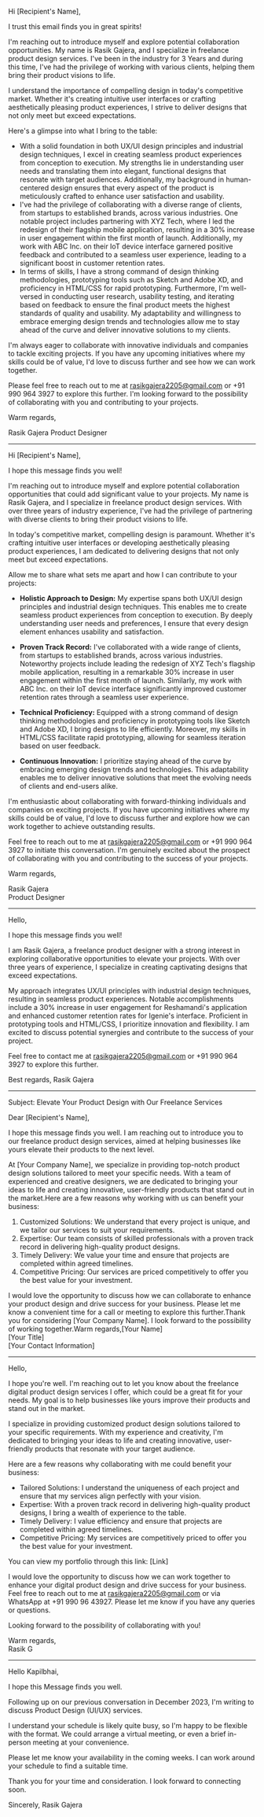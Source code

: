 Hi [Recipient's Name],

I trust this email finds you in great spirits!

I'm reaching out to introduce myself and explore potential collaboration opportunities. My name is Rasik Gajera, and I specialize in freelance product design services. I've been in the industry for 3 Years and during this time, I've had the privilege of working with various clients, helping them bring their product visions to life.

I understand the importance of compelling design in today's competitive market. Whether it's creating intuitive user interfaces or crafting aesthetically pleasing product experiences, I strive to deliver designs that not only meet but exceed expectations.

Here's a glimpse into what I bring to the table:

- With a solid foundation in both UX/UI design principles and industrial design techniques, I excel in creating seamless product experiences from conception to execution. My strengths lie in understanding user needs and translating them into elegant, functional designs that resonate with target audiences. Additionally, my background in human-centered design ensures that every aspect of the product is meticulously crafted to enhance user satisfaction and usability.
- I've had the privilege of collaborating with a diverse range of clients, from startups to established brands, across various industries. One notable project includes partnering with XYZ Tech, where I led the redesign of their flagship mobile application, resulting in a 30% increase in user engagement within the first month of launch. Additionally, my work with ABC Inc. on their IoT device interface garnered positive feedback and contributed to a seamless user experience, leading to a significant boost in customer retention rates.
- In terms of skills, I have a strong command of design thinking methodologies, prototyping tools such as Sketch and Adobe XD, and proficiency in HTML/CSS for rapid prototyping. Furthermore, I'm well-versed in conducting user research, usability testing, and iterating based on feedback to ensure the final product meets the highest standards of quality and usability. My adaptability and willingness to embrace emerging design trends and technologies allow me to stay ahead of the curve and deliver innovative solutions to my clients.

I'm always eager to collaborate with innovative individuals and companies to tackle exciting projects. If you have any upcoming initiatives where my skills could be of value, I'd love to discuss further and see how we can work together.

Please feel free to reach out to me at rasikgajera2205@gmail.com or +91 990 964 3927 to explore this further. I'm looking forward to the possibility of collaborating with you and contributing to your projects.

Warm regards,

Rasik Gajera
Product Designer


----

Hi [Recipient's Name],

I hope this message finds you well!

I'm reaching out to introduce myself and explore potential collaboration opportunities that could add significant value to your projects. My name is Rasik Gajera, and I specialize in freelance product design services. With over three years of industry experience, I've had the privilege of partnering with diverse clients to bring their product visions to life.

In today's competitive market, compelling design is paramount. Whether it's crafting intuitive user interfaces or developing aesthetically pleasing product experiences, I am dedicated to delivering designs that not only meet but exceed expectations.

Allow me to share what sets me apart and how I can contribute to your projects:

- **Holistic Approach to Design:** My expertise spans both UX/UI design principles and industrial design techniques. This enables me to create seamless product experiences from conception to execution. By deeply understanding user needs and preferences, I ensure that every design element enhances usability and satisfaction.
    
- **Proven Track Record:** I've collaborated with a wide range of clients, from startups to established brands, across various industries. Noteworthy projects include leading the redesign of XYZ Tech's flagship mobile application, resulting in a remarkable 30% increase in user engagement within the first month of launch. Similarly, my work with ABC Inc. on their IoT device interface significantly improved customer retention rates through a seamless user experience.
    
- **Technical Proficiency:** Equipped with a strong command of design thinking methodologies and proficiency in prototyping tools like Sketch and Adobe XD, I bring designs to life efficiently. Moreover, my skills in HTML/CSS facilitate rapid prototyping, allowing for seamless iteration based on user feedback.
    
- **Continuous Innovation:** I prioritize staying ahead of the curve by embracing emerging design trends and technologies. This adaptability enables me to deliver innovative solutions that meet the evolving needs of clients and end-users alike.
    

I'm enthusiastic about collaborating with forward-thinking individuals and companies on exciting projects. If you have upcoming initiatives where my skills could be of value, I'd love to discuss further and explore how we can work together to achieve outstanding results.

Feel free to reach out to me at rasikgajera2205@gmail.com or +91 990 964 3927 to initiate this conversation. I'm genuinely excited about the prospect of collaborating with you and contributing to the success of your projects.

Warm regards,

Rasik Gajera  
Product Designer


----

Hello, 

I hope this message finds you well!

I am Rasik Gajera, a freelance product designer with a strong interest in exploring collaborative opportunities to elevate your projects. With over three years of experience, I specialize in creating captivating designs that exceed expectations. 

My approach integrates UX/UI principles with industrial design techniques, resulting in seamless product experiences. Notable accomplishments include a 30% increase in user engagement for Reshamandi's application and enhanced customer retention rates for Igenie's interface. Proficient in prototyping tools and HTML/CSS, I prioritize innovation and flexibility. I am excited to discuss potential synergies and contribute to the success of your project.

Feel free to contact me at rasikgajera2205@gmail.com or +91 990 964 3927 to explore this further.

Best regards, 
Rasik Gajera


----


Subject: Elevate Your Product Design with Our Freelance Services

Dear [Recipient's Name],

I hope this message finds you well. I am reaching out to introduce you to our freelance product design services, aimed at helping businesses like yours elevate their products to the next level.

At [Your Company Name], we specialize in providing top-notch product design solutions tailored to meet your specific needs. With a team of experienced and creative designers, we are dedicated to bringing your ideas to life and creating innovative, user-friendly products that stand out in the market.Here are a few reasons why working with us can benefit your business:

1. Customized Solutions: We understand that every project is unique, and we tailor our services to suit your requirements.
2. Expertise: Our team consists of skilled professionals with a proven track record in delivering high-quality product designs.
3. Timely Delivery: We value your time and ensure that projects are completed within agreed timelines.
4. Competitive Pricing: Our services are priced competitively to offer you the best value for your investment.

I would love the opportunity to discuss how we can collaborate to enhance your product design and drive success for your business. Please let me know a convenient time for a call or meeting to explore this further.Thank you for considering [Your Company Name]. I look forward to the possibility of working together.Warm regards,[Your Name]  
[Your Title]  
[Your Contact Information]


----

  
  
Hello,

I hope you're well. I'm reaching out to let you know about the freelance digital product design services I offer, which could be a great fit for your needs. My goal is to help businesses like yours improve their products and stand out in the market.

I specialize in providing customized product design solutions tailored to your specific requirements. With my experience and creativity, I'm dedicated to bringing your ideas to life and creating innovative, user-friendly products that resonate with your target audience.

Here are a few reasons why collaborating with me could benefit your business:

- Tailored Solutions: I understand the uniqueness of each project and ensure that my services align perfectly with your vision.
- Expertise: With a proven track record in delivering high-quality product designs, I bring a wealth of experience to the table.
- Timely Delivery: I value efficiency and ensure that projects are completed within agreed timelines.
- Competitive Pricing: My services are competitively priced to offer you the best value for your investment.

You can view my portfolio through this link: [Link]

I would love the opportunity to discuss how we can work together to enhance your digital product design and drive success for your business. Feel free to reach out to me at rasikgajera2205@gmail.com or via WhatsApp at +91 990 96 43927. Please let me know if you have any queries or questions.

Looking forward to the possibility of collaborating with you!

Warm regards,  
Rasik G

---

Hello Kapilbhai,

I hope this Message finds you well.

Following up on our previous conversation in December 2023, I'm writing to discuss Product Design (UI/UX) services.

I understand your schedule is likely quite busy, so I'm happy to be flexible with the format. We could arrange a virtual meeting, or even a brief in-person meeting at your convenience.

Please let me know your availability in the coming weeks. I can work around your schedule to find a suitable time.

Thank you for your time and consideration. I look forward to connecting soon.

Sincerely, 
Rasik Gajera